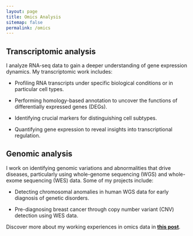 ```yaml
---
layout: page
title: Omics Analysis
sitemap: false
permalink: /omics
---
```


## Transcriptomic analysis

I analyze RNA-seq data to gain a deeper understanding of gene expression dynamics. My transcriptomic work includes:

- Profiling RNA transcripts under specific biological conditions or in particular cell types.

- Performing homology-based annotation to uncover the functions of differentially expressed genes (DEGs).

- Identifying crucial markers for distinguishing cell subtypes.

- Quantifying gene expression to reveal insights into transcriptional regulation.


## Genomic analysis

I work on identifying genomic variations and abnormalities that drive diseases, particularly using whole-genome sequencing (WGS) and whole-exome sequencing (WES) data. Some of my projects include:

- Detecting chromosomal anomalies in human WGS data for early diagnosis of genetic disorders.

- Pre-diagnosing breast cancer through copy number variant (CNV) detection using WES data.

Discover more about my working experiences in omics data in [**this post**](https://vanngocthuyla.github.io/posts/omics/omics_intro).
